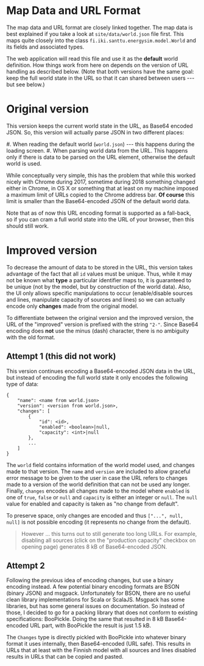 Map Data and URL Format
=======================

The map data and URL format are closely linked together. The map data
is best explained if you take a look at `site/data/world.json` file
first. This maps quite closely into the class
`fi.iki.santtu.energysim.model.World` and its fields and associated
types.

The web application will read this file and use it as the **default**
world definition. How things work from here on depends on the version
of URL handling as described below. (Note that both versions have the
same goal: keep the full world state in the URL so that it can shared
between users --- but see below.)

# Original version

This version keeps the current world state in the URL, as Base64
encoded JSON. So, this version will actually parse JSON in two
different places:

#. When reading the default world (`world.json`) --- this happens
   during the loading screen.
#. When parsing world data from the URL. This happens only if there is
   data to be parsed on the URL element, otherwise the default world
   is used.

While conceptually very simple, this has the problem that while this
worked nicely with Chrome during 2017, sometime during 2018 something
changed either in Chrome, in OS X or something that at least on my
machine imposed a maximum limit of URLs copied to the Chrome address
bar. **Of course** this limit is smaller than the Base64-encoded JSON
of the default world data.

Note that as of now this URL encoding format is supported as a
fall-back, so if you can cram a full world state into the URL of your
browser, then this should still work.

# Improved version

To decrease the amount of data to be stored in the URL, this version
takes advantage of the fact that all `id` values must be unique. Thus,
while it may not be known what **type** a particular identifier maps
to, it is guaranteed to be unique (not by the model, but by
construction of the world data). Also, the UI only allows specific
manipulations to occur (enable/disable sources and lines, manipulate
capacity of sources and lines) so we can actually encode only
**changes** made from the original model.

To differentiate between the original version and the improved
version, the URL of the "improved" version is prefixed with the string
`"2-"`. Since Base64 encoding does **not** use the minus (dash)
character, there is no ambiguity with the old format.

## Attempt 1 (this did not work)

This version continues encoding a Base64-encoded JSON data in the URL,
but instead of encoding the full world state it only encodes the
following type of data:

	{
		"name": <name from world.json>
		"version": <version from world.json>,
		"changes": [
			{
				"id": <id>,
				"enabled": <boolean>|null,
				"capacity": <int>|null
			},
			...
		]
	}

The `world` field contains information of the world model used, and
changes made to that version. The `name` and `version` are included to
allow graceful error message to be given to the user in case the URL
refers to changes made to a version of the world definition that can
not be used any longer. Finally, `changes` encodes all changes made to
the model where `enabled` is one of `true`, `false` or `null` and
`capacity` is either an integer or `null`. The `null` value for
enabled and capacity is taken as "no change from default".

To preserve space, only changes are encoded and thus `["...", null,
null]` is not possible encoding (it represents no change from the
default).

> However ... this turns out to still generate too long URLs. For
> example, disabling all sources (click on the "production capacity"
> checkbox on opening page) generates 8 kB of Base64-encoded JSON.

## Attempt 2

Following the previous idea of encoding changes, but use a binary
encoding instead. A few potential binary encoding formats are BSON
(binary JSON) and msgpack. Unfortunately for BSON, there are no useful
clean library implementations for Scala or ScalaJS. Msgpack has some
libraries, but has some general issues on documentation. So instead of
those, I decided to go for a packing library that does not conform to
existing specifications: BooPickle. Doing the same that resulted in 8
kB Base64-encoded URL part, with BooPickle the result is just 1.5 kB.

The `Changes` type is directly pickled with BooPickle into whatever
binary format it uses internally, then Base64-encoded (URL safe). This
results in URLs that at least with the Finnish model with all sources
and lines disabled results in URLs that can be copied and pasted.
